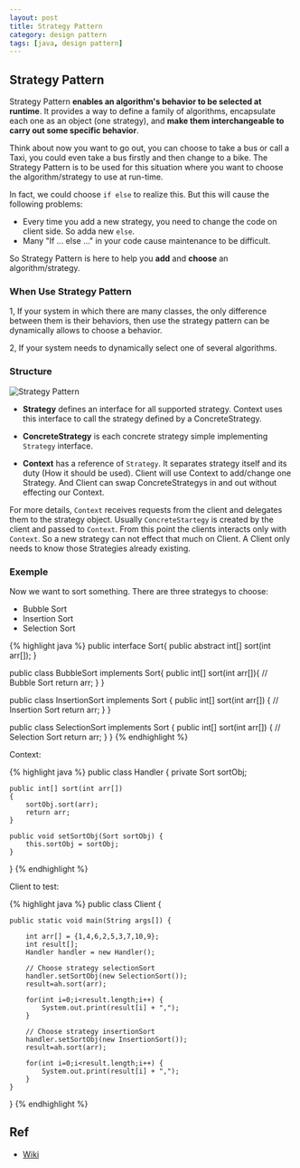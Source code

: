 ```yaml
---
layout: post
title: Strategy Pattern
category: design pattern
tags: [java, design pattern]
---
```


## Strategy Pattern

Strategy Pattern **enables an algorithm's behavior to be selected at runtime**. It provides a way to define a family of algorithms, encapsulate each one as an object (one strategy), and **make them interchangeable to carry out some specific behavior**.

Think about now you want to go out, you can choose to take a bus or call a Taxi, you could even take a bus firstly and then change to a bike. The Strategy Pattern is to be used for this situation where you want to choose the algorithm/strategy to use at run-time.

In fact, we could choose `if else` to realize this. But this will cause the following problems:

* Every time you add a new strategy, you need to change the code on client side. So adda new `else`.
* Many "If ... else ..." in your code cause maintenance to be difficult.

So Strategy Pattern is here to help you **add** and **choose** an algorithm/strategy.

### When Use Strategy Pattern

1, If your system in which there are many classes, the only difference between them is their behaviors, then use the strategy pattern can be dynamically allows to choose a behavior.

2, If your system needs to dynamically select one of several algorithms.

### Structure

![Strategy Pattern](https://raw.githubusercontent.com/selfjt/selfjt.github.io/master/assets/images/posts/strategy_pattern.png)

* **Strategy** defines an interface for all supported strategy. Context uses this interface to call the strategy defined by a ConcreteStrategy.

* **ConcreteStrategy** is each concrete strategy simple implementing `Strategy` interface.

* **Context** has a reference of `Strategy`. It separates strategy itself and its duty (How it should be used). Client will use Context to add/change one Strategy. And Client can swap ConcreteStrategys in and out without effecting our Context.

For more details, `Context` receives requests from the client and delegates them to the strategy object. Usually `ConcreteStartegy` is created by the client and passed to `Context`. From this point the clients interacts only with `Context`. So a new strategy can not effect that much on Client. A Client only needs to know those Strategies already existing.

### Exemple

Now we want to sort something. There are three strategys to choose:

* Bubble Sort
* Insertion Sort
* Selection Sort

{% highlight java %}
public interface Sort{
    public abstract int[] sort(int arr[]);
}

public class BubbleSort implements Sort{
    public int[] sort(int arr[]){
        // Bubble Sort
        return arr;
    }
}

public class InsertionSort implements Sort {
    public int[] sort(int arr[]) {
        // Insertion Sort
        return arr;
    }
}

public class SelectionSort implements Sort {
    public int[] sort(int arr[]) {
        // Selection Sort
        return arr;
    }
}
{% endhighlight %}

Context:

{% highlight java %}
public class Handler
{
    private Sort sortObj;

    public int[] sort(int arr[])
    {
        sortObj.sort(arr);
        return arr;
    }

    public void setSortObj(Sort sortObj) {
        this.sortObj = sortObj;
    }
}
{% endhighlight %}

Client to test:

{% highlight java %}
public class Client {

    public static void main(String args[]) {

        int arr[] = {1,4,6,2,5,3,7,10,9};
        int result[];
        Handler handler = new Handler();

        // Choose strategy selectionSort
        handler.setSortObj(new SelectionSort());
        result=ah.sort(arr);

        for(int i=0;i<result.length;i++) {
            System.out.print(result[i] + ",");
        }

        // Choose strategy insertionSort
        handler.setSortObj(new InsertionSort());
        result=ah.sort(arr);

        for(int i=0;i<result.length;i++) {
            System.out.print(result[i] + ",");
        }
    }
}
{% endhighlight %}

## Ref

* [Wiki](https://en.wikipedia.org/wiki/Strategy_pattern)